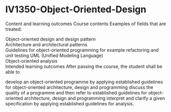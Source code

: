 # IV1350-Object-Oriented-Design
Content and learning outcomes
Course contents
Examples of fields that are treated:

Object-oriented design and design pattern  
Architecture and architectural patterns  
Guidelines for object-oriented programming for example refactoring and unit testing 
UML (Unified Modeling Language)  
Object-oriented analysis  
Intended learning outcomes
After passing the course, the student shall be able to

develop an object-oriented programme by applying established guidelines for object-oriented architecture, design and programming
discuss the quality of a programme and then refer to established guidelines for object-oriented architecture, design and programming
interpret and clarify a given specification by applying established guidelines for analysis. 
